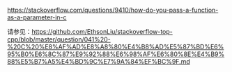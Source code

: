 <https://stackoverflow.com/questions/9410/how-do-you-pass-a-function-as-a-parameter-in-c>

请参见：<https://github.com/EthsonLiu/stackoverflow-top-cpp/blob/master/question/041%20-%20C%20%E8%AF%AD%E8%A8%80%E4%B8%AD%E5%87%BD%E6%95%B0%E6%8C%87%E9%92%88%E6%98%AF%E6%80%8E%E4%B9%88%E5%B7%A5%E4%BD%9C%E7%9A%84%EF%BC%9F.md>

